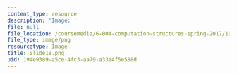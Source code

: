 ```yaml
---
content_type: resource
description: 'Image: '
file: null
file_location: /coursemedia/6-004-computation-structures-spring-2017/194e9389a5ce4fc3aa79a33e4f5e588d_Slide18.png
file_type: image/png
resourcetype: Image
title: Slide18.png
uid: 194e9389-a5ce-4fc3-aa79-a33e4f5e588d
---
```

